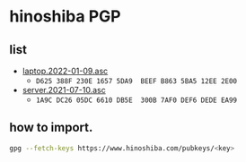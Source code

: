 hinoshiba PGP
===

## list

* [laptop.2022-01-09.asc](./laptop.2022-01-09.asc)
	* `D625 388F 230E 1657 5DA9  BEEF B863 5BA5 12EE 2E00`
* [server.2021-07-10.asc](./server.2021-07-10.asc)
	* `1A9C DC26 05DC 6610 DB5E  300B 7AF0 DEF6 DEDE EA99`

## how to import.
```bash
gpg --fetch-keys https://www.hinoshiba.com/pubkeys/<key>
```
